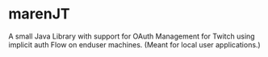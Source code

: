 # marenJT
A small Java Library with support for OAuth Management for Twitch using implicit auth Flow on enduser machines. (Meant for local user applications.)
